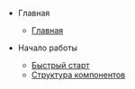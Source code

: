 - Главная
  - [Главная](/)

- Начало работы
  - [Быстрый старт](gettingStarted/quick_start.md)
  - [Структура компонентов](gettingStarted/structure.md)